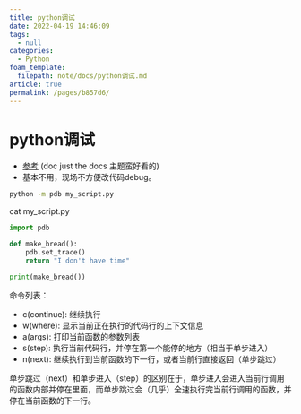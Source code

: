 ```yaml
---
title: python调试
date: 2022-04-19 14:46:09
tags: 
  - null
categories: 
  - Python
foam_template: 
  filepath: note/docs/python调试.md
article: true
permalink: /pages/b857d6/
---
```

# python调试

- [参考](https://py.eastlakeside.cn/book/ProgrammerTools/debugging.html) (doc just the docs 主题蛮好看的)
- 基本不用，现场不方便改代码debug。

``` bash
python -m pdb my_script.py
```

cat my_script.py

``` python
import pdb

def make_bread():
    pdb.set_trace()
    return "I don't have time"

print(make_bread())
```

命令列表：

- c(continue): 继续执行
- w(where): 显示当前正在执行的代码行的上下文信息
- a(args): 打印当前函数的参数列表
- s(step): 执行当前代码行，并停在第一个能停的地方（相当于单步进入）
- n(next): 继续执行到当前函数的下一行，或者当前行直接返回（单步跳过）

单步跳过（next）和单步进入（step）的区别在于，单步进入会进入当前行调用的函数内部并停在里面，而单步跳过会（几乎）全速执行完当前行调用的函数，并停在当前函数的下一行。
